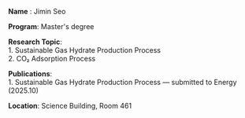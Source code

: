 **Name**   : Jimin Seo

**Program**: Master's degree

**Research Topic**: <br>1. Sustainable Gas Hydrate Production Process
<br>2. CO₂ Adsorption Process

**Publications**: <br>1. Sustainable Gas Hydrate Production Process — submitted to Energy (2025.10)

**Location**: Science Building, Room 461
